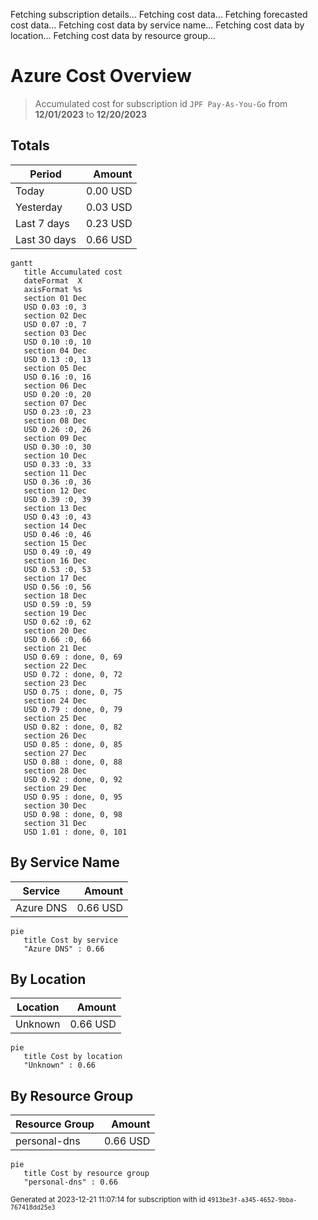 Fetching subscription details...
Fetching cost data...
Fetching forecasted cost data...
Fetching cost data by service name...
Fetching cost data by location...
Fetching cost data by resource group...
# Azure Cost Overview

> Accumulated cost for subscription id `JPF Pay-As-You-Go` from **12/01/2023** to **12/20/2023**

## Totals

|Period|Amount|
|---|---:|
|Today|0.00 USD|
|Yesterday|0.03 USD|
|Last 7 days|0.23 USD|
|Last 30 days|0.66 USD|

```mermaid
gantt
   title Accumulated cost
   dateFormat  X
   axisFormat %s
   section 01 Dec
   USD 0.03 :0, 3
   section 02 Dec
   USD 0.07 :0, 7
   section 03 Dec
   USD 0.10 :0, 10
   section 04 Dec
   USD 0.13 :0, 13
   section 05 Dec
   USD 0.16 :0, 16
   section 06 Dec
   USD 0.20 :0, 20
   section 07 Dec
   USD 0.23 :0, 23
   section 08 Dec
   USD 0.26 :0, 26
   section 09 Dec
   USD 0.30 :0, 30
   section 10 Dec
   USD 0.33 :0, 33
   section 11 Dec
   USD 0.36 :0, 36
   section 12 Dec
   USD 0.39 :0, 39
   section 13 Dec
   USD 0.43 :0, 43
   section 14 Dec
   USD 0.46 :0, 46
   section 15 Dec
   USD 0.49 :0, 49
   section 16 Dec
   USD 0.53 :0, 53
   section 17 Dec
   USD 0.56 :0, 56
   section 18 Dec
   USD 0.59 :0, 59
   section 19 Dec
   USD 0.62 :0, 62
   section 20 Dec
   USD 0.66 :0, 66
   section 21 Dec
   USD 0.69 : done, 0, 69
   section 22 Dec
   USD 0.72 : done, 0, 72
   section 23 Dec
   USD 0.75 : done, 0, 75
   section 24 Dec
   USD 0.79 : done, 0, 79
   section 25 Dec
   USD 0.82 : done, 0, 82
   section 26 Dec
   USD 0.85 : done, 0, 85
   section 27 Dec
   USD 0.88 : done, 0, 88
   section 28 Dec
   USD 0.92 : done, 0, 92
   section 29 Dec
   USD 0.95 : done, 0, 95
   section 30 Dec
   USD 0.98 : done, 0, 98
   section 31 Dec
   USD 1.01 : done, 0, 101
```

## By Service Name

|Service|Amount|
|---|---:|
|Azure DNS|0.66 USD|

```mermaid
pie
   title Cost by service
   "Azure DNS" : 0.66
```

## By Location

|Location|Amount|
|---|---:|
|Unknown|0.66 USD|

```mermaid
pie
   title Cost by location
   "Unknown" : 0.66
```

## By Resource Group

|Resource Group|Amount|
|---|---:|
|personal-dns|0.66 USD|

```mermaid
pie
   title Cost by resource group
   "personal-dns" : 0.66
```

<sup>Generated at 2023-12-21 11:07:14 for subscription with id `4913be3f-a345-4652-9bba-767418dd25e3`</sup>
